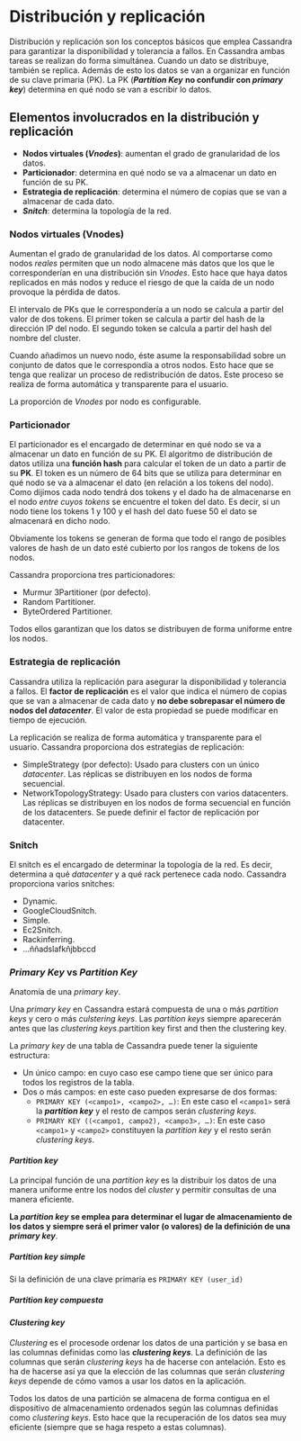 # Distribución y replicación

Distribución y replicación son los conceptos básicos que emplea Cassandra para garantizar la disponibilidad y tolerancia a fallos. En Cassandra ambas tareas se realizan do forma simultánea. Cuando un dato se distribuye, también se replica. Además de esto los datos se van a organizar en función de su clave primaria (PK). La PK (***Partition Key*** **no confundir con *primary key***) determina en qué nodo se van a escribir lo datos.

## Elementos involucrados en la distribución y replicación

* **Nodos virtuales (*Vnodes*)**: aumentan el grado de granularidad de los datos.
* **Particionador**: determina en qué nodo se va a almacenar un dato en función de su PK.
* **Estrategia de replicación**: determina el número de copias que se van a almacenar de cada dato.
* ***Snitch***: determina la topología de la red.

### Nodos virtuales (Vnodes)

Aumentan el grado de granularidad de los datos. Al comportarse como nodos *reales* permiten que un nodo almacene más datos que los que le corresponderían en una distribución sin *Vnodes*. Esto hace que haya datos replicados en más nodos y reduce el riesgo de que la caída de un nodo provoque la pérdida de datos.

El intervalo de PKs que le correspondería a un nodo se calcula a partir del valor de dos tokens. El primer token se calcula a partir del hash de la dirección IP del nodo. El segundo token se calcula a partir del hash del nombre del cluster.

Cuando añadimos un nuevo nodo, éste asume la responsabilidad sobre un conjunto de datos que le correspondía a otros nodos. Esto hace que se tenga que realizar un proceso de redistribución de datos. Este proceso se realiza de forma automática y transparente para el usuario.

La proporción de *Vnodes* por nodo es configurable.

### Particionador

El particionador es el encargado de determinar en qué nodo se va a almacenar un dato en función de su PK. El algoritmo de distribución de datos utiliza una **función hash** para calcular el token de un dato a partir de su **PK**. El token es un número de 64 bits que se utiliza para determinar en qué nodo se va a almacenar el dato (en relación a los tokens del nodo). Como dijimos cada nodo tendrá dos tokens y el dado ha de almacenarse en el nodo *entre cuyos tokens* se encuentre el token del dato. Es decir, si un nodo tiene los tokens 1 y 100 y el hash del dato fuese 50 el dato se almacenará en dicho nodo.

Obviamente los tokens se generan de forma que todo el rango de posibles valores de hash de un dato esté cubierto por los rangos de tokens de los nodos. 

 Cassandra proporciona tres particionadores:

* Murmur 3Partitioner (por defecto).
* Random Partitioner.
* ByteOrdered Partitioner.

Todos ellos garantizan que los datos se distribuyen de forma uniforme entre los nodos.

### Estrategia de replicación

Cassandra utiliza la replicación para asegurar la disponibilidad y tolerancia a fallos. El **factor de replicación** es el valor que indica el número de copias que se van a almacenar de cada dato y **no debe sobrepasar el número de nodos del *datacenter***. El valor de esta propiedad se puede modificar en tiempo de ejecución.

La replicación se realiza de forma automática y transparente para el usuario. Cassandra proporciona dos estrategias de replicación:

* SimpleStrategy (por defecto): Usado para clusters con un único *datacenter*. Las réplicas se distribuyen en los nodos de forma secuencial.
* NetworkTopologyStrategy: Usado para clusters con varios datacenters. Las réplicas se distribuyen en los nodos de forma secuencial en función de los datacenters. Se puede definir el factor de replicación por datacenter.

### Snitch

El snitch es el encargado de determinar la topología de la red. Es decir, determina a qué *datacenter* y a qué rack pertenece cada nodo. Cassandra proporciona varios snitches:

* Dynamic.
* GoogleCloudSnitch.
* Simple.
* Ec2Snitch.
* Rackinferring.
* ...ññadslafkñjbbccd

### *Primary Key* vs *Partition Key*

Anatomía de una *primary key*.

Una *primary key* en Cassandra estará compuesta de una o más *partition keys* y cero o más *culstering keys*. Las *partition keys* siempre aparecerán antes que las *clustering keys*.partition key first and then the clustering key.

La *primary key* de una tabla de Cassandra puede tener la siguiente estructura:

* Un único campo: en cuyo caso ese campo tiene que ser único para todos los registros de la tabla.
* Dos o más campos: en este caso pueden expresarse de dos formas:
  * `PRIMARY KEY (<campo1>, <campo2>, …)`: En este caso el `<campo1>` será la ***partition key*** y el resto de campos serán *clustering keys*.
  * `PRIMARY KEY ((<campo1, campo2), <campo3>, …)`: En este caso `<campo1>` y `<campo2>` constituyen la *partition key* y el resto serán *clustering keys*.

#### *Partition key*

La principal función de una *partition key* es la distribuir los datos de una manera uniforme entre los nodos del *cluster* y permitir consultas de una manera eficiente.

**La *partition key* se emplea para determinar el lugar de almacenamiento de los datos y siempre será el primer valor (o valores) de la definición de una *primary key***.

##### *Partition key* simple

Si la definición de una clave primaria es `PRIMARY KEY (user_id)` 

##### *Partition key* compuesta

#### *Clustering key*

*Clustering* es el procesode ordenar los datos de una partición y se basa en las columnas definidas como las ***clustering keys***. La definición de las columnas que serán *clustering keys* ha de hacerse con antelación. Esto es ha de hacerse así ya que la elección de las columnas que serán *clustering keys* depende de cómo vamos a usar los datos en la aplicación.

Todos los datos de una partición se almacena de forma contigua en el dispositivo de almacenamiento ordenados según las columnas definidas como *clustering keys*. Esto hace que la recuperación de los datos sea muy eficiente (siempre que se haga respeto a estas columnas).
